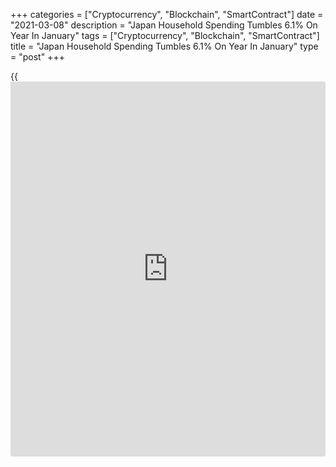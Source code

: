 +++
categories = ["Cryptocurrency", "Blockchain", "SmartContract"]
date = "2021-03-08"
description = "Japan Household Spending Tumbles 6.1% On Year In January"
tags = ["Cryptocurrency", "Blockchain", "SmartContract"]
title = "Japan Household Spending Tumbles 6.1% On Year In January"
type = "post"
+++

{{<iframe id="large-banner" src="https://www.bounty.group/#slide=16.0" width="100%" height="600" scrolling="no" style="border: 0px solid rgb(216, 221, 230); border-radius: 3px;">}}

The average of household spending in Japan was down 6.1 percent on year
in January, the Ministry of Internal Affairs and Communications said on
Tuesday - coming in at 267,760 yen.

That missed expectations for a decline of 2.1 percent on year following
the 0.6 percent contraction in December.

The average of monthly income per household stood at 469,254 yen, down
2.5 percent on year.

Individually, spending was down for food, housing, clothing, medical
care, transportation and recreation. It was higher for fuel, furniture
and education.

For comments and feedback [contact](https://www.playgroundfx.com/contact/): editorial@rtt[news](https://www.letsplayfx.com/blog/forex-news-website/).com

[Economic News][1]

 **What parts of the world are seeing the best (and worst) economic
performances lately? Click[here][2] to check out our [Econ Scorecard][2]
and find out! See up-to-the-moment [ranking](https://www.playgroundfx.com/blog/crypto-exchange-ranking/)s for the best and worst
performers in [GDP][2], [unemployment rate][3], [inflation][4] and much
more.**

   1. www.rtt[news](https://www.letsplayfx.com/blog/forex-news-website/).com/Content/EconomicNews.aspx
   2. www.rtt[news](https://www.letsplayfx.com/blog/forex-news-website/).com/economic-scorecard/world-rank/GDP/highest-performance.aspx
   3. www.rtt[news](https://www.letsplayfx.com/blog/forex-news-website/).com/economic-scorecard/world-rank/unemployment-rate/lowest-performance.aspx
   4. www.rtt[news](https://www.letsplayfx.com/blog/forex-news-website/).com/economic-scorecard/world-rank/CPI/highest-performance.aspx